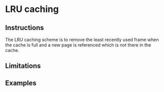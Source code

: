# LRU caching

## Instructions
The LRU caching scheme is to remove the least recently used frame when the cache is full and a new page is referenced which is not there in the cache.

## Limitations


## Examples

